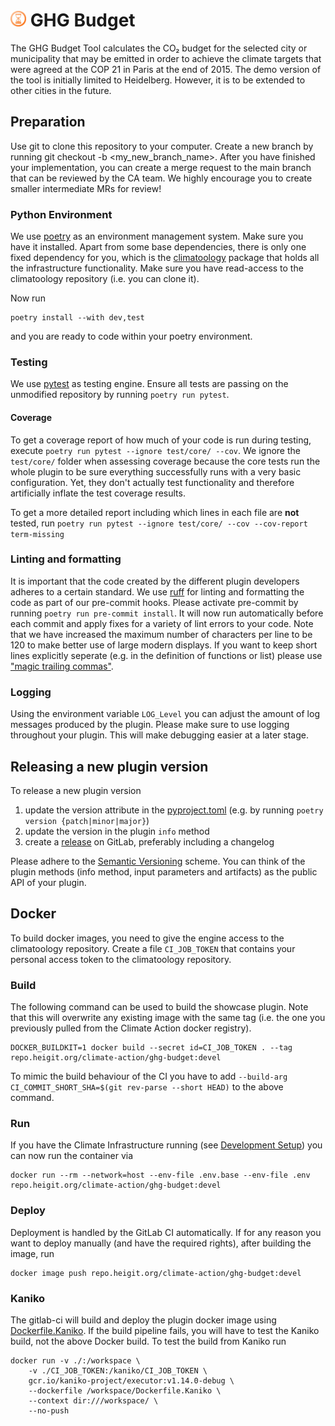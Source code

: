 # <img src="resources/info/hourglass.jpg" width="5%"> GHG Budget

The GHG Budget Tool calculates the CO₂ budget for the selected city or municipality that may be emitted in order to achieve the climate targets that were agreed at the COP 21 in Paris at the end of 2015.
The demo version of the tool is initially limited to Heidelberg.
However, it is to be extended to other cities in the future.

## Preparation

Use git to clone this repository to your computer.
Create a new branch by running git checkout -b <my_new_branch_name>.
After you have finished your implementation, you can create a merge request to the main branch that can be reviewed by the CA team.
We highly encourage you to create smaller intermediate MRs for review!

### Python Environment

We use [poetry](https://python-poetry.org) as an environment management system.
Make sure you have it installed.
Apart from some base dependencies, there is only one fixed dependency for you, which is the [climatoology](https://gitlab.gistools.geog.uni-heidelberg.de/climate-action/climatoology) package that holds all the infrastructure functionality.
Make sure you have read-access to the climatoology repository (i.e. you can clone it).

Now run

```shell
poetry install --with dev,test
```

and you are ready to code within your poetry environment.

### Testing

We use [pytest](pytest.org) as testing engine.
Ensure all tests are passing on the unmodified repository by running `poetry run pytest`.

#### Coverage

To get a coverage report of how much of your code is run during testing, execute
`poetry run pytest --ignore test/core/ --cov`.
We ignore the `test/core/` folder when assessing coverage because the core tests run the whole plugin to be sure
everything successfully runs with a very basic configuration.
Yet, they don't actually test functionality and therefore artificially inflate the test coverage results.

To get a more detailed report including which lines in each file are **not** tested,
run `poetry run pytest --ignore test/core/ --cov --cov-report term-missing`

### Linting and formatting

It is important that the code created by the different plugin developers adheres to a certain standard.
We use [ruff](https://docs.astral.sh/ruff/) for linting and formatting the code as part of our pre-commit hooks.
Please activate pre-commit by running `poetry run pre-commit install`.
It will now run automatically before each commit and apply fixes for a variety of lint errors to your code.
Note that we have increased the maximum number of characters per line to be 120 to make better use of large modern displays.
If you want to keep short lines explicitly seperate (e.g. in the definition of functions or list) please use ["magic trailing commas"](https://docs.astral.sh/ruff/settings/#format_skip-magic-trailing-comma).

### Logging

Using the environment variable `LOG_Level` you can adjust the amount of log messages produced by the plugin.
Please make sure to use logging throughout your plugin.
This will make debugging easier at a later stage.

## Releasing a new plugin version

To release a new plugin version

1. update the version attribute in the [pyproject.toml](pyproject.toml) (e.g. by running `poetry version {patch|minor|major}`)
2. update the version in the plugin `info` method
3. create a [release](https://docs.gitlab.com/ee/user/project/releases/) on GitLab, preferably including a changelog

Please adhere to the [Semantic Versioning](https://semver.org/) scheme.
You can think of the plugin methods (info method, input parameters and artifacts) as the public API of your plugin.

## Docker

To build docker images, you need to give the engine access to the climatoology repository.
Create a file `CI_JOB_TOKEN` that contains your personal access token to the climatoology repository.

### Build

The following command can be used to build the showcase plugin.
Note that this will overwrite any existing image with the same tag (i.e. the one you previously pulled from the Climate
Action docker registry).

```shell
DOCKER_BUILDKIT=1 docker build --secret id=CI_JOB_TOKEN . --tag repo.heigit.org/climate-action/ghg-budget:devel
```

To mimic the build behaviour of the CI you have to add `--build-arg CI_COMMIT_SHORT_SHA=$(git rev-parse --short HEAD)`
to the above command.

### Run

If you have the Climate Infrastructure running (see [Development Setup](#development-setup)) you can now run the
container via

```shell
docker run --rm --network=host --env-file .env.base --env-file .env repo.heigit.org/climate-action/ghg-budget:devel
```

### Deploy

Deployment is handled by the GitLab CI automatically.
If for any reason you want to deploy manually (and have the required rights), after building the image, run

```shell
docker image push repo.heigit.org/climate-action/ghg-budget:devel
```

### Kaniko

The gitlab-ci will build and deploy the plugin docker image using [Dockerfile.Kaniko](Dockerfile.Kaniko).
If the build pipeline fails, you will have to test the Kaniko build, not the above Docker build.
To test the build from Kaniko run

```shell
docker run -v ./:/workspace \
    -v ./CI_JOB_TOKEN:/kaniko/CI_JOB_TOKEN \
    gcr.io/kaniko-project/executor:v1.14.0-debug \
    --dockerfile /workspace/Dockerfile.Kaniko \
    --context dir:///workspace/ \
    --no-push
```

